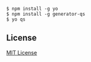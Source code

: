 ```
$ npm install -g yo
$ npm install -g generator-qs
$ yo qs
```

## License

[MIT License](http://en.wikipedia.org/wiki/MIT_License)
